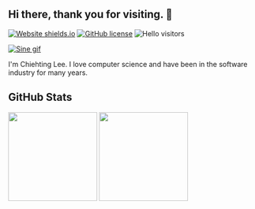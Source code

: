 ## Hi there, thank you for visiting. 👋

[![Website shields.io](https://img.shields.io/website?down_color=red&down_message=offline&up_color=grean&up_message=online&url=https%3A%2F%2Fchiehting.com%2Fabout)](https://chiehting.com/about)
[![GitHub license](https://img.shields.io/github/license/chiehting/chiehting.svg)](https://github.com/chiehting/chiehting/blob/main/LICENSE)
![Hello visitors](https://visitor-badge.glitch.me/badge?page_id=chiehting.chiehting)

[![Sine gif](https://storage.googleapis.com/chiehting.com/github/sine.gif)](https://chiehting.com/about)

I'm Chiehting Lee. I love computer science and have been in the software industry for many years.

## GitHub Stats

<div>
<img height="180em" src="https://github-readme-stats.vercel.app/api?username=chiehting&show_icons=true&count_private=true&theme=dark" />
<img height="180em" src="https://github-readme-stats.vercel.app/api/top-langs/?username=chiehting&langs_count=8&theme=dark&layout=compact&exclude_repo=coding-style,docker-compose-template" />
</div>
